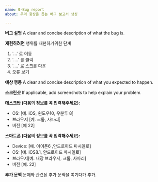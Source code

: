 ```yaml
---
name: 0-Bug report
about: 우리 향상을 돕는 버그 보고서 생성

---
```


**버그 설명**
A clear and concise description of what the bug is.

**재현하려면**
행위를 재현하기위한 단계
1. '...' 로 이동
2. '....' 를 클릭
3.  '....' 로 스크롤 다운
4. 오류 보기

**예상 행동**
A clear and concise description of what you expected to happen.

**스크린샷**
If applicable, add screenshots to help explain your problem.

**데스크탑 (다음의 정보를 꼭 입력해주세요):**
 - OS: [예. iOS, 윈도우10, 우분투 8]
 - 브라우저 [예. 크롬, 사파리]
 - 버전 [예 22]

**스마트폰 (다음의 정보를 꼭 입력해주세요):**
 - Device: [예. 아이폰6 ,안드로이드 마시멜로]
 - OS: [예. iOS8.1, 안드로이드 마시멜로]
 - 브라우저[예. 내장 브라우저, 크롬, 사파리]
 - 버전 [예. 22]

**추가 문맥**
문제와 관련된 추가 문맥을 여기다가 추가.
